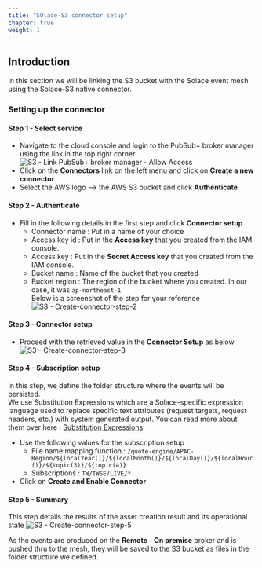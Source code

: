 ```yaml
---
title: "SOlace-S3 connector setup"
chapter: true
weight: 1 
---
```


## Introduction
In this section we will be linking the S3 bucket with the Solace event mesh using the Solace-S3 native connector.

### Setting up the connector

#### Step 1 - Select service
- Navigate to the cloud console and login to the PubSub+ broker manager using the link in the top right corner
![S3 - Link PubSub+ broker manager - Allow Access](/images/moduleOne/broker_console.png)
- Click on the **Connectors** link on the left menu and click on **Create a new connector**
- Select the AWS logo --> the AWS S3 bucket and click **Authenticate**

#### Step 2 - Authenticate
- Fill in the following details in the first step and click **Connector setup**
  - Connector name : Put in a name of your choice
  - Access key id : Put in the **Access key** that you created from the IAM console.
  - Access key : Put in the **Secret Access key** that you created from the IAM console.
  - Bucket name : Name of the bucket that you created
  - Bucket region : The region of the bucket where you created. In our case, it was `ap-northeast-1` \
Below is a screenshot of the step for your reference
![S3 - Create-connector-step-2](/images/moduleFour/S3-connector-step-2.png)

#### Step 3 - Connector setup
- Proceed with the retrieved value in the **Connector Setup** as below
  ![S3 - Create-connector-step-3](/images/moduleFour/S3-connector-step-3.png)

#### Step 4 - Subscription setup
In this step, we define the folder structure where the events will be persisted. \
We use Substitution Expressions which are a Solace-specific expression language used to replace specific text attributes (request targets, request headers, etc.) with system generated output.
You can read more about them over here : [Substitution Expressions](https://docs.solace.com/Messaging/Substitution-Expressions-Overview.htm)
- Use the following values for the subscription setup :
    - File name mapping function : `/quote-engine/APAC-Region/${localYear()}/${localMonth()}/${localDay()}/${localHour()}/${topic(3)}/${topic(4)}`
    - Subscriptions : `TW/TWSE/LIVE/*`
- Click on **Create and Enable Connector**

#### Step 5 - Summary
This step details the results of the asset creation result and its operational state
![S3 - Create-connector-step-5](/images/moduleFour/S3-connector-step-5.png)


As the events are produced on the **Remote - On premise** broker and is pushed thru to the mesh, they will be saved to the S3 bucket as files in the folder structure we defined.
